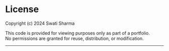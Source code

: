 # License

Copyright (c) 2024 Swati Sharma

This code is provided for viewing purposes only as part of a portfolio.  
No permissions are granted for reuse, distribution, or modification.

---
